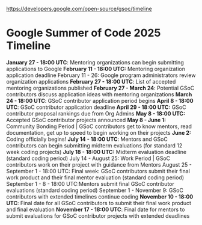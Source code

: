 https://developers.google.com/open-source/gsoc/timeline
# Google Summer of Code 2025 Timeline


**January 27 - 18:00 UTC**: Mentoring organizations can begin submitting applications to Google
**February 11 - 18:00 UTC:** Mentoring organization application deadline
February 11 - 26: Google program administrators review organization applications
**February 27 - 18:00 UTC**: List of accepted mentoring organizations published
**February 27 - March 24**: Potential GSoC contributors discuss application ideas with mentoring organizations
**March 24 - 18:00 UTC**: GSoC contributor application period begins
**April 8 - 18:00 UTC**: GSoC contributor application deadline
**April 29 - 18:00 UTC:** GSoC contributor proposal rankings due from Org Admins
**May 8 - 18:00 UTC:** Accepted GSoC contributor projects announced
**May 8 - June 1:** Community Bonding Period | GSoC contributors get to know mentors, read documentation, get up to speed to begin working on their projects
**June 2:** Coding officially begins!
**July 14 - 18:00 UTC**: Mentors and GSoC contributors can begin submitting midterm evaluations (for standard 12 week coding projects)
**July 18 - 18:00 UTC:** Midterm evaluation deadline (standard coding period)
July 14 - August 25: Work Period | GSoC contributors work on their project with guidance from Mentors
August 25 - September 1 - 18:00 UTC: Final week: GSoC contributors submit their final work product and their final mentor evaluation (standard coding period)
September 1 - 8 - 18:00 UTC:Mentors submit final GSoC contributor evaluations (standard coding period)
September 1 - November 9: GSoC contributors with extended timelines continue coding
**November 10 - 18:00 UTC**: Final date for all GSoC contributors to submit their final work product and final evaluation
**November 17 - 18:00 UTC**: Final date for mentors to submit evaluations for GSoC contributor projects with extended deadlines
<!--stackedit_data:
eyJoaXN0b3J5IjpbLTE2MDQ5NTU5NTNdfQ==
-->